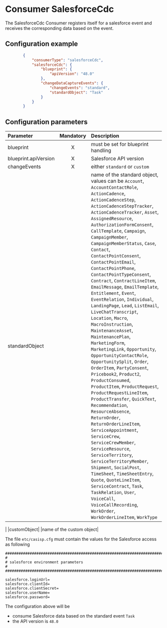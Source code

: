 # Consumer SalesforceCdc
The SalesforceCdc Consumer registers itself for a salesforce event and receives the corresponding data based on the event.

## Configuration example
````json
        {
            "consumerType": "salesforceCdc",
            "salesforceCdc": {
                "blueprint": {
                    "apiVersion": "48.0"
                },
                "changeDataCaptureEvents": {
                    "changeEvents": "standard",
                    "standardObject": "Task"
                }
            }
        }
````
## Configuration parameters
|Parameter|Mandatory|Description|
|:---|:---:|:---|
|blueprint|X|must be set for blueprint handling|
|blueprint.apiVersion|X|Salesforce API version|
|changeEvents|X|either `standard` or `custom`|
|standardObject| |name of the standard object, values can be `Account`, `AccountContactRole`, `ActionCadence`, `ActionCadenceStep`, `ActionCadenceStepTracker`, `ActionCadenceTracker`, `Asset`, `AssignedResource`, `AuthorizationFormConsent`, `CallTemplate`, `Campaign`, `CampaignMember`, `CampaignMemberStatus`, `Case`, `Contact`, `ContactPointConsent`, `ContactPointEmail`, `ContactPointPhone`, `ContactPointTypeConsent`, `Contract`, `ContractLineItem`, `EmailMessage`, `EmailTemplate`, `Entitlement`, `Event`, `EventRelation`, `Individual`, `LandingPage`, `Lead`, `ListEmail`, `LiveChatTranscript`, `Location`, `Macro`, `MacroInstruction`, `MaintenanceAsset`, `MaintenancePlan`, `MarketingForm`, `MarketingLink`, `Opportunity`, `OpportunityContactRole`, `OpportunitySplit`, `Order`, `OrderItem`, `PartyConsent`, `Pricebook2`, `Product2`, `ProductConsumed`, `ProductItem`, `ProductRequest`, `ProductRequestLineItem`, `ProductTransfer`, `QuickText`, `Recommendation`, `ResourceAbsence`, `ReturnOrder`, `ReturnOrderLineItem`, `ServiceAppointment`, `ServiceCrew`, `ServiceCrewMember`, `ServiceResource`, `ServiceTerritory`, `ServiceTerritoryMember`, `Shipment`, `SocialPost`, `TimeSheet`, `TimeSheetEntry`, `Quote`, `QuoteLineItem`, `ServiceContract`, `Task`, `TaskRelation`, `User`, `VoiceCall`, `VoiceCallRecording`, `WorkOrder`, `WorkOrderLineItem`, `WorkType`
|
|customObject| |name of the custom object|

The file `etc/casisp.cfg` must contain the values for the Salesforce access as following

````
################################################################################
#
# salesforce environment parameters
#
################################################################################

salesforce.loginUrl=
salesforce.clientId=
salesforce.clientSecret=
salesforce.userName=
salesforce.password=
````

The configuration above will be
- consume Salesforce data based on the standard event `Task`
- the API version is `48.0`
